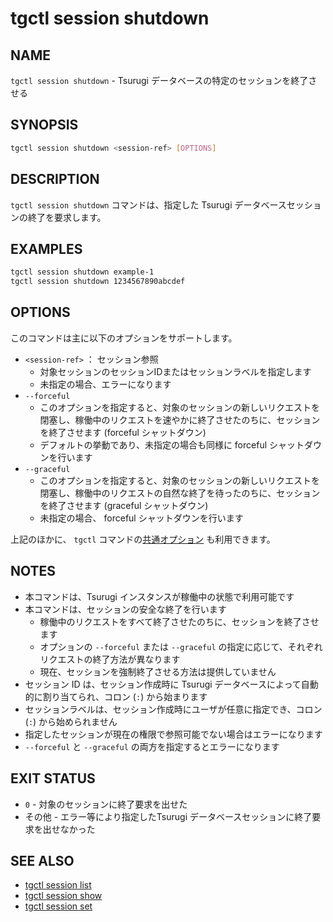 # tgctl session shutdown

## NAME

`tgctl session shutdown` - Tsurugi データベースの特定のセッションを終了させる

## SYNOPSIS

```sh
tgctl session shutdown <session-ref> [OPTIONS]
```

## DESCRIPTION

`tgctl session shutdown` コマンドは、指定した Tsurugi データベースセッションの終了を要求します。

## EXAMPLES

```sh
tgctl session shutdown example-1
tgctl session shutdown 1234567890abcdef
```

## OPTIONS

このコマンドは主に以下のオプションをサポートします。

* `<session-ref>` ： セッション参照
  * 対象セッションのセッションIDまたはセッションラベルを指定します
  * 未指定の場合、エラーになります
* `--forceful`
  * このオプションを指定すると、対象のセッションの新しいリクエストを閉塞し、稼働中のリクエストを速やかに終了させたのちに、セッションを終了させます (forceful シャットダウン)
  * デフォルトの挙動であり、未指定の場合も同様に forceful シャットダウンを行います
* `--graceful`
  * このオプションを指定すると、対象のセッションの新しいリクエストを閉塞し、稼働中のリクエストの自然な終了を待ったのちに、セッションを終了させます (graceful シャットダウン)
  * 未指定の場合、 forceful シャットダウンを行います

上記のほかに、 `tgctl` コマンドの[共通オプション](./tgctl_ja.md#common-options) も利用できます。

## NOTES

* 本コマンドは、Tsurugi インスタンスが稼働中の状態で利用可能です
* 本コマンドは、セッションの安全な終了を行います
  * 稼働中のリクエストをすべて終了させたのちに、セッションを終了させます
  * オプションの `--forceful` または `--graceful` の指定に応じて、それぞれリクエストの終了方法が異なります
  * 現在、セッションを強制終了させる方法は提供していません
* セッション ID は、セッション作成時に Tsurugi データベースによって自動的に割り当てられ、コロン (`:`) から始まります
* セッションラベルは、セッション作成時にユーザが任意に指定でき、コロン (`:`) から始められません
* 指定したセッションが現在の権限で参照可能でない場合はエラーになります
* `--forceful` と `--graceful` の両方を指定するとエラーになります

## EXIT STATUS

* `0` - 対象のセッションに終了要求を出せた
* その他 - エラー等により指定したTsurugi データベースセッションに終了要求を出せなかった

## SEE ALSO

* [tgctl session list](./tgctl-session-list_ja.md)
* [tgctl session show](./tgctl-session-show_ja.md)
* [tgctl session set](./tgctl-session-set_ja.md)
